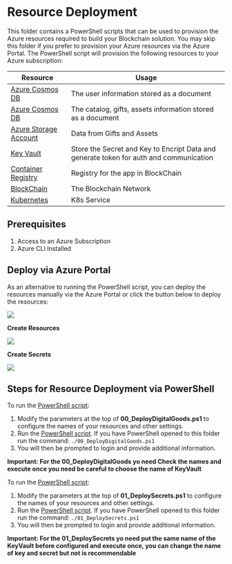 # Resource Deployment

This folder contains a PowerShell scripts that can be used to provision the Azure resources required to build your Blockchain solution.  You may skip this folder if you prefer to provision your Azure resources via the Azure Portal.  The PowerShell script will provision the following resources to your Azure subscription:

 
| Resource              | Usage                                                                                     |
|-----------------------|-------------------------------------------------------------------------------------------|
|[Azure Cosmos DB](https://azure.microsoft.com/en-us/services/cosmos-db/)  | The user information stored as a document    
|[Azure Cosmos DB](https://azure.microsoft.com/en-us/services/cosmos-db/)  | The catalog, gifts, assets information stored as a document         |
|[Azure Storage Account](https://azure.microsoft.com/en-us/services/storage/?v=18.24) | Data from Gifts and Assets|    
|[Key Vault ](https://azure.microsoft.com/en-us/services/key-vault/) | Store the Secret and Key to Encript Data and generate token for auth and communication   
|[Container Registry ](https://azure.microsoft.com/en-us/services/container-registry/) | Registry for the app in BlockChain  
|[BlockChain ](https://azure.microsoft.com/en-us/services/blockchain-service/)               | The Blockchain Network                                                    |
|[Kubernetes ](https://azure.microsoft.com/en-us/services/kubernetes-service/)               | K8s Service                                                    |

## Prerequisites
1. Access to an Azure Subscription
2. Azure CLI Installed

## Deploy via Azure Portal
As an alternative to running the PowerShell script, you can deploy the resources manually via the Azure Portal or click the button below to deploy the resources:
 

 <a href="https://azuredeploy.net/?repository=https://github.com/microsoft/Tradable-Digital-Assets-Solution-Accelerator/blob/master/00_Resource_Deployment/" target="_blank">
    <img src="http://azuredeploy.net/deploybutton.png"/>
</a>

**Create Resources**

<a href="https://azuredeploy.net/?repository=https://github.com/microsoft/Tradable-Digital-Assets-Solution-Accelerator/blob/master/00_Resource_Deployment/00_DeployDigitalGoods.ps1" target="_blank">
    <img src="http://azuredeploy.net/deploybutton.png"/>
</a>

**Create Secrets**

<a href="https://azuredeploy.net/?repository=https://github.com/microsoft/Tradable-Digital-Assets-Solution-Accelerator/blob/master/00_Resource_Deployment/01_DeploySecrets.ps1" target="_blank">
    <img src="http://azuredeploy.net/deploybutton.png"/>
</a>


## Steps for Resource Deployment via PowerShell

To run the [PowerShell script](./00_DeployDigitalGoods.ps1):

1. Modify the parameters at the top of **00_DeployDigitalGoods.ps1** to configure the names of your resources and other settings.   
2. Run the [PowerShell script](./00_DeployDigitalGoods.ps1). If you have PowerShell opened to this folder run the command:
`./00_DeployDigitalGoods.ps1`
3. You will then be prompted to login and provide additional information.

**Important:  For the 00_DeployDigitalGoods yo need Check the names and execute once you need be careful to choose the name of KeyVault**


To run the [PowerShell script](./01_DeploySecrets.ps1):

1. Modify the parameters at the top of **01_DeploySecrets.ps1** to configure the names of your resources and other settings.   
2. Run the [PowerShell script](./01_DeploySecrets.ps1). If you have PowerShell opened to this folder run the command:
`./01_DeploySecrets.ps1`
3. You will then be prompted to login and provide additional information.

**Important:  For the 01_DeploySecrets yo need put the same name of the KeyVault before configured and execute once, you can change the name of key and secret but not is recommendable**

